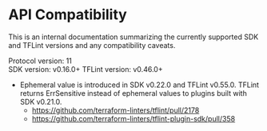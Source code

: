 # API Compatibility

This is an internal documentation summarizing the currently supported SDK and TFLint versions and any compatibility caveats.

Protocol version: 11  
SDK version: v0.16.0+
TFLint version: v0.46.0+

- Ephemeral value is introduced in SDK v0.22.0 and TFLint v0.55.0. TFLint returns ErrSensitive instead of ephemeral values to plugins built with SDK v0.21.0.
  - https://github.com/terraform-linters/tflint/pull/2178
  - https://github.com/terraform-linters/tflint-plugin-sdk/pull/358
